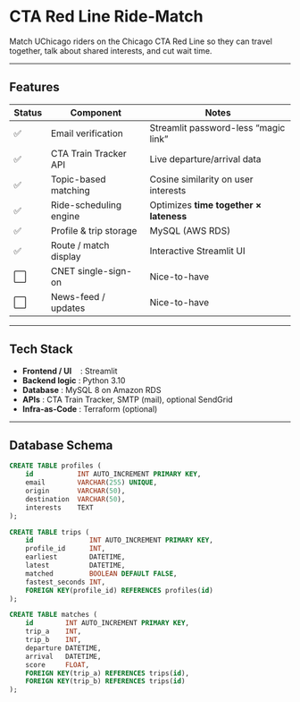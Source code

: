 # CTA Red Line Ride-Match

Match UChicago riders on the Chicago CTA Red Line so they can travel together,
talk about shared interests, and cut wait time.

---

## Features

| Status | Component                | Notes                               |
|--------|------------------------- |-------------------------------------|
| ✅     | Email verification       | Streamlit password-less “magic link” |
| ✅     | CTA Train Tracker API    | Live departure/arrival data         |
| ✅     | Topic-based matching     | Cosine similarity on user interests |
| ✅     | Ride-scheduling engine   | Optimizes **time together × lateness** |
| ✅     | Profile & trip storage   | MySQL (AWS RDS)                     |
| ✅     | Route / match display    | Interactive Streamlit UI            |
| ⬜️     | CNET single-sign-on      | Nice-to-have                        |
| ⬜️     | News-feed / updates      | Nice-to-have                        |

---

## Tech Stack

* **Frontend / UI**&nbsp;&nbsp;&nbsp;&nbsp;: Streamlit  
* **Backend logic**&nbsp;: Python 3.10  
* **Database**       : MySQL 8 on Amazon RDS  
* **APIs**           : CTA Train Tracker, SMTP (mail), optional SendGrid  
* **Infra-as-Code**  : Terraform (optional)  

---

## Database Schema

```sql
CREATE TABLE profiles (
    id           INT AUTO_INCREMENT PRIMARY KEY,
    email        VARCHAR(255) UNIQUE,
    origin       VARCHAR(50),
    destination  VARCHAR(50),
    interests    TEXT
);

CREATE TABLE trips (
    id              INT AUTO_INCREMENT PRIMARY KEY,
    profile_id      INT,
    earliest        DATETIME,
    latest          DATETIME,
    matched         BOOLEAN DEFAULT FALSE,
    fastest_seconds INT,
    FOREIGN KEY(profile_id) REFERENCES profiles(id)
);

CREATE TABLE matches (
    id        INT AUTO_INCREMENT PRIMARY KEY,
    trip_a    INT,
    trip_b    INT,
    departure DATETIME,
    arrival   DATETIME,
    score     FLOAT,
    FOREIGN KEY(trip_a) REFERENCES trips(id),
    FOREIGN KEY(trip_b) REFERENCES trips(id)
);
